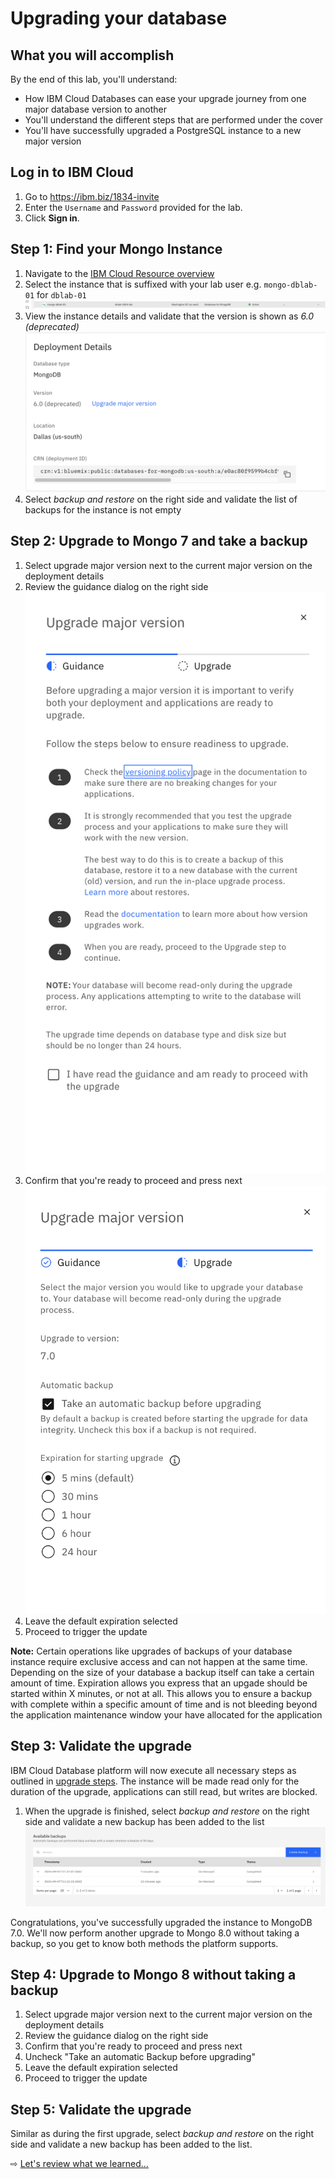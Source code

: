 # Upgrading your database

## What you will accomplish
By the end of this lab, you'll understand:

- How IBM Cloud Databases can ease your upgrade journey from one major database version to another
- You'll understand the different steps that are performed under the cover
- You'll have successfully upgraded a PostgreSQL instance to a new major version

## Log in to IBM Cloud

1. Go to <https://ibm.biz/1834-invite>
1. Enter the `Username` and `Password` provided for the lab.
1. Click **Sign in**.


## Step 1: Find your Mongo Instance

1. Navigate to the [IBM Cloud Resource overview](https://cloud.ibm.com/resources)
2. Select the instance that is suffixed with your lab user e.g. `mongo-dblab-01` for `dblab-01`
    ![instance](images/instance_detail.png)
3. View the instance details and validate that the version is shown as _6.0 (deprecated)_
    ![outdated](images/instance.png)
4. Select _backup and restore_ on the right side and validate the list of backups for the instance is not empty

## Step 2: Upgrade to Mongo 7 and take a backup

1. Select upgrade major version next to the current major version on the deployment details
2. Review the guidance dialog on the right side
     ![guidance](images/guidance.png)
3. Confirm that you're ready to proceed and press next
     ![upgrade](images/upgrade_step.png)
5. Leave the default expiration selected
6. Proceed to trigger the update

**Note:** Certain operations like upgrades of backups of your database instance require exclusive access and can not happen at the same time. Depending on the size of your database a backup itself can take a certain amount of time. Expiration allows you express that an upgade should be started within X minutes, or not at all. This allows you to ensure a backup with complete within a specific amount of time and is not bleeding beyond the application maintenance window your have allocated for the application

## Step 3: Validate the upgrade

IBM Cloud Database platform will now execute all necessary steps as outlined in [upgrade steps](10-upgrades.md). The instance will be made read only for the duration of the upgrade, applications can still read, but writes are blocked.

1. When the upgrade is finished, select _backup and restore_ on the right side and validate a new backup has been added to the list
     ![validate](images/backup_validation.png)

Congratulations, you've successfully upgraded the instance to MongoDB 7.0. We'll now perform another upgrade to Mongo 8.0 without taking a backup, so you get to know both methods the platform supports.

## Step 4: Upgrade to Mongo 8 without taking a backup

1. Select upgrade major version next to the current major version on the deployment details
2. Review the guidance dialog on the right side
3. Confirm that you're ready to proceed and press next
4. Uncheck "Take an automatic Backup before upgrading"
5. Leave the default expiration selected
6. Proceed to trigger the update

## Step 5: Validate the upgrade

Similar as during the first upgrade, select _backup and restore_ on the right side and validate a new backup has been added to the list.

⇨ [Let's review what we learned...](50-success.md)


